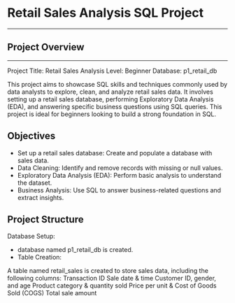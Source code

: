  # Retail Sales Analysis SQL Project
 ---
 ## Project Overview
 ---
Project Title: Retail Sales Analysis
Level: Beginner
Database: p1_retail_db

This project aims to showcase SQL skills and techniques commonly used by data analysts to explore, clean, and analyze retail sales data. It involves setting up a retail sales database, performing Exploratory Data Analysis (EDA), and answering specific business questions using SQL queries. This project is ideal for beginners looking to build a strong foundation in SQL.

 ## Objectives
- Set up a retail sales database: Create and populate a database with sales data.
- Data Cleaning: Identify and remove records with missing or null values.
- Exploratory Data Analysis (EDA): Perform basic analysis to understand the dataset.
- Business Analysis: Use SQL to answer business-related questions and extract insights.

 ## Project Structure
 Database Setup:
- database named p1_retail_db is created.
- Table Creation:

A table named retail_sales is created to store sales data, including the following columns:
Transaction ID
Sale date & time
Customer ID, gender, and age
Product category & quantity sold
Price per unit & Cost of Goods Sold (COGS)
Total sale amount



























